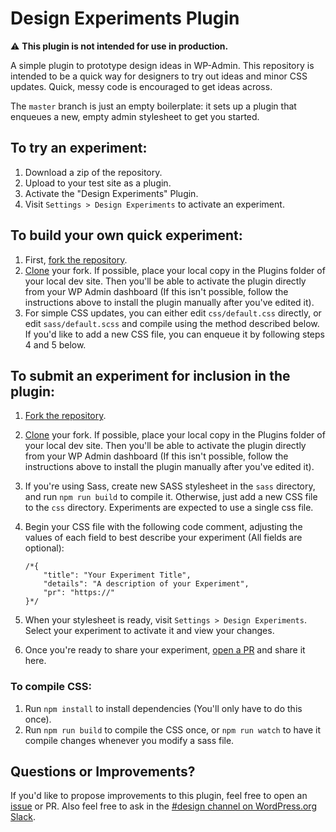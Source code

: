 # Design Experiments Plugin

⚠️ **This plugin is not intended for use in production.**

A simple plugin to prototype design ideas in WP-Admin. This repository is intended to be a quick way for designers to try out ideas and minor CSS updates. Quick, messy code is encouraged to get ideas across.

The `master` branch is just an empty boilerplate: it sets up a plugin that enqueues a new, empty admin stylesheet to get you started. 

## To try an experiment: 

1. Download a zip of the repository.
2. Upload to your test site as a plugin.
3. Activate the "Design Experiments" Plugin.
4. Visit `Settings > Design Experiments` to activate an experiment.

## To build your own quick experiment:

1. First, [fork the repository](https://help.github.com/en/articles/fork-a-repo). 
2. [Clone](https://help.github.com/en/articles/cloning-a-repository) your fork. If possible, place your local copy in the Plugins folder of your local dev site. Then you'll be able to activate the plugin directly from your WP Admin dashboard (If this isn't possible, follow the instructions above to install the plugin manually after you've edited it).
3. For simple CSS updates, you can either edit `css/default.css` directly, or edit `sass/default.scss` and compile using the method described below. If you'd like to add a new CSS file, you can enqueue it by following steps 4 and 5 below. 

## To submit an experiment for inclusion in the plugin: 

1. [Fork the repository](https://help.github.com/en/articles/fork-a-repo). 
2. [Clone](https://help.github.com/en/articles/cloning-a-repository) your fork. If possible, place your local copy in the Plugins folder of your local dev site. Then you'll be able to activate the plugin directly from your WP Admin dashboard (If this isn't possible, follow the instructions above to install the plugin manually after you've edited it).
3. If you're using Sass, create new SASS stylesheet in the `sass` directory, and run `npm run build` to compile it. Otherwise, just add a new CSS file to the `css` directory. Experiments are expected to use a single css file. 
4. Begin your CSS file with the following code comment, adjusting the values of each field to best describe your experiment (All fields are optional):

	```
	/*{
		"title": "Your Experiment Title",
		"details": "A description of your Experiment",
		"pr": "https://"
	}*/
	```

5. When your stylesheet is ready, visit `Settings > Design Experiments`. Select your experiment to activate it and view your changes.
6. Once you're ready to share your experiment, [open a PR](https://help.github.com/en/articles/creating-a-pull-request) and share it here. 

### To compile CSS:

1. Run `npm install` to install dependencies (You'll only have to do this once).
2. Run `npm run build` to compile the CSS once, or `npm run watch` to have it compile changes whenever you modify a sass file. 

## Questions or Improvements?

If you'd like to propose improvements to this plugin, feel free to open an [issue](https://github.com/WordPress/design-experiments/issues) or PR. Also feel free to ask in the [#design channel on WordPress.org Slack](http://wordpress.slack.com/messages/design/). 
